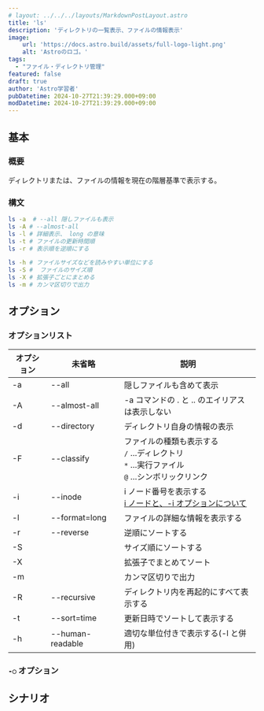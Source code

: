 ```yaml
---
# layout: ../../../layouts/MarkdownPostLayout.astro
title: 'ls'
description: 'ディレクトリの一覧表示、ファイルの情報表示'
image:
    url: 'https://docs.astro.build/assets/full-logo-light.png'
    alt: 'Astroのロゴ。'
tags:
  - "ファイル・ディレクトリ管理"
featured: false
draft: true
author: 'Astro学習者'
pubDatetime: 2024-10-27T21:39:29.000+09:00
modDatetime: 2024-10-27T21:39:29.000+09:00
---
```


## 基本

### 概要

ディレクトリまたは、ファイルの情報を現在の階層基準で表示する。

### 構文

```bash
ls -a  # --all 隠しファイルも表示
ls -A # --almost-all
ls -l # 詳細表示、 long の意味
ls -t # ファイルの更新時間順
ls -r # 表示順を逆順にする

ls -h # ファイルサイズなどを読みやすい単位にする
ls -S #  ファイルのサイズ順
ls -X # 拡張子ごとにまとめる
ls -m # カンマ区切りで出力
```

## オプション

### オプションリスト

| オプション | 未省略 | 説明 |
| --- | --- | --- |
| -a | --all | 隠しファイルも含めて表示 |
| -A | --almost-all | -a コマンドの . と .. のエイリアスは表示しない |
| -d | --directory | ディレクトリ自身の情報の表示 |
| -F | --classify | ファイルの種類も表示する<br> `/` …ディレクトリ<br>`*` …実行ファイル<br> `@` …シンボリックリンク<br> |
| -i | --inode | i ノード番号を表示する<br>[i ノードと、-i オプションについて](https://www.notion.so/868a3319b1d448258b7f555244e6f82e?pvs=21) |
| -l | --format=long | ファイルの詳細な情報を表示する |
| -r | --reverse | 逆順にソートする |
| -S |  | サイズ順にソートする |
| -X |  | 拡張子でまとめてソート |
| -m |  | カンマ区切りで出力 |
| -R | --recursive | ディレクトリ内を再起的にすべて表示する |
| -t | --sort=time | 更新日時でソートして表示する |
| -h | --human-readable | 適切な単位付きで表示する(-l と併用) |

### `-○` オプション

## シナリオ
